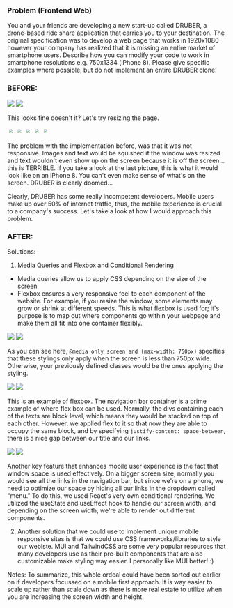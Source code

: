### Problem (Frontend Web)

You and your friends are developing a new start-up called DRUBER, a drone-based ride share application that carries you to your destination. The original specification was to develop a web page that works in 1920x1080 however your company has realized that it is missing an entire market of smartphone users. Describe how you can modify your code to work in smartphone resolutions e.g. 750x1334 (iPhone 8). Please give specific examples where possible, but do not implement an entire DRUBER clone!

### BEFORE:

<img src="./src/images/before1.png"/>
<img src="./src/images/before2.png" style="width: 200px height: 200px">

This looks fine doesn't it? Let's try resizing the page.

<img src="./src/images/before3.png" style="transform: scale(0.5, 0.5);"/>
<img src="./src/images/before4.png" style="transform: scale(0.5, 0.5);"/>
<img src="./src/images/before5.png" style="transform: scale(0.5, 0.5);"/>
<img src="./src/images/before6.png" style="transform: scale(0.5, 0.5);"/>
<img src="./src/images/before7.png" style="transform: scale(0.5, 0.5);"/>

The problem with the implementation before, was that it was not responsive. Images and text would be squished if the window was resized and text wouldn't even show up on the screen because it is off the screen... this is TERRIBLE. If you take a look at the last picture, this is what it would look like on an iPhone 8. You can't even make sense of what's on the screen. DRUBER is clearly doomed... 

Clearly, DRUBER has some really incompetent developers. Mobile users make up over 50% of internet traffic, thus, the mobile experience is crucial to a company's success. Let's take a look at how I would approach this problem.

### AFTER: 

Solutions:

1. Media Queries and Flexbox and Conditional Rendering
- Media queries allow us to apply CSS depending on the size of the screen
- Flexbox ensures a very responsive feel to each component of the website. For example, if you resize the window, some elements may grow or shrink at different speeds. This is what flexbox is used for; it's purpose is to map out where components go within your webpage and make them all fit into one container flexibly. 

<img src="./src/images/code1.png">

<img src="./src/images/after1.png">

As you can see here, `@media only screen and (max-width: 750px)` specifies that these stylings only apply when the screen is less than 750px wide. Otherwise, your previously defined classes would be the ones applying the styling.

<img src="./src/images/code2.png">

<img src="./src/images/after2.png">

This is an example of flexbox. The navigation bar container is a prime example of where flex box can be used. Normally, the divs containing each of the texts are block level, which means they would be stacked on top of each other. However, we applied flex to it so that now they are able to occupy the same block, and by specifying `justify-content: space-between`, there is a nice gap between our title and our links. 

<img src="./src/images/code3.png">
<img src="./src/images/after1.png">

Another key feature that enhances mobile user experience is the fact that window space is used effectively. On a bigger screen size, normally you would see all the links in the navigation bar, but since we're on a phone, we need to optimize our space by hiding all our links in the dropdown called "menu." To do this, we used React's very own conditional rendering. We utilized the useState and useEffect hook to handle our screen width, and depending on the screen width, we're able to render out different components. 

2. Another solution that we could use to implement unique mobile responsive sites is that we could use CSS frameworks/libraries to style our webiste. MUI and TailwindCSS are some very popular resources that many developers use as their pre-built components that are also customizable make styling way easier. I personally like MUI better! :)

Notes: To summarize, this whole ordeal could have been sorted out earlier on if developers focussed on a mobile first approach. It is way easier to scale up rather than scale down as there is more real estate to utilize when you are increasing the screen width and height. 

